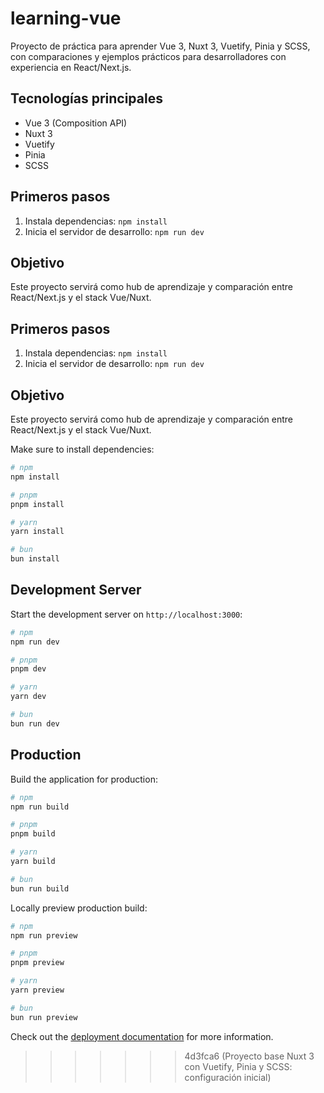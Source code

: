 
# learning-vue

Proyecto de práctica para aprender Vue 3, Nuxt 3, Vuetify, Pinia y SCSS, con comparaciones y ejemplos prácticos para desarrolladores con experiencia en React/Next.js.

## Tecnologías principales
- Vue 3 (Composition API)
- Nuxt 3
- Vuetify
- Pinia
- SCSS

## Primeros pasos
1. Instala dependencias: `npm install`
2. Inicia el servidor de desarrollo: `npm run dev`

## Objetivo
Este proyecto servirá como hub de aprendizaje y comparación entre React/Next.js y el stack Vue/Nuxt.

## Primeros pasos
1. Instala dependencias: `npm install`
2. Inicia el servidor de desarrollo: `npm run dev`

## Objetivo
Este proyecto servirá como hub de aprendizaje y comparación entre React/Next.js y el stack Vue/Nuxt.

Make sure to install dependencies:

```bash
# npm
npm install

# pnpm
pnpm install

# yarn
yarn install

# bun
bun install
```

## Development Server

Start the development server on `http://localhost:3000`:

```bash
# npm
npm run dev

# pnpm
pnpm dev

# yarn
yarn dev

# bun
bun run dev
```

## Production

Build the application for production:

```bash
# npm
npm run build

# pnpm
pnpm build

# yarn
yarn build

# bun
bun run build
```

Locally preview production build:

```bash
# npm
npm run preview

# pnpm
pnpm preview

# yarn
yarn preview

# bun
bun run preview
```

Check out the [deployment documentation](https://nuxt.com/docs/getting-started/deployment) for more information.
>>>>>>> 4d3fca6 (Proyecto base Nuxt 3 con Vuetify, Pinia y SCSS: configuración inicial)
